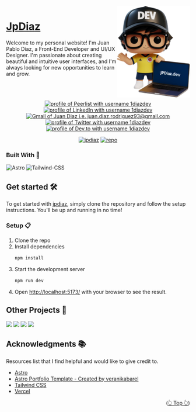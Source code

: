 <div id="top"></div>

 <a href="https://jpdiaz.dev">
    <img align="right" src="./public/avatar.svg" width="200">
  </a>

# [JpDiaz](https://jpdiaz.dev)

Welcome to my personal website! I'm Juan Pablo Díaz, a Front-End Developer and UI/UX Designer. I'm passionate about creating beautiful and intuitive user interfaces, and I'm always looking for new opportunities to learn and grow.
<br>
<br>
<br>

<div align="center">
  <!-- <img src="https://api.visitorbadge.io/api/visitors?path=https%3A%2F%2Fgithub.com%2F1diazdev%2F1diazdev&label=VISITORS&labelColor=%23000&countColor=%230A0209" /> -->
  <br>
  <a href="https://peerlist.io/1diazdev"><img src="https://img.shields.io/badge/peerlist-d5d5d5?style=for-the-badge&logo=peerlist&logoColor=0A0209" alt="profile of Peerlist with username 1diazdev" ></a>
  <a href="https://www.linkedin.com/in/1diazdev/"><img src="https://img.shields.io/badge/LinkedIn-d5d5d5?style=for-the-badge&logo=linkedin&logoColor=0A0209" alt="profile of LinkedIn with username 1diazdev" /></a>
  <a href="mailto:juan.diaz.rodriguez93@gmail.com"><img src="https://img.shields.io/badge/Gmail-d5d5d5?style=for-the-badge&logo=gmail&logoColor=0A0209" alt="Gmail of Juan Diaz i.e.   juan.diaz.rodriguez93@gmail.com" /></a>
  <a href="https://twitter.com/1diazdev"><img src="https://img.shields.io/badge/Twitter-d5d5d5?style=for-the-badge&logo=x&logoColor=0A0209" alt="profile of Twitter with username 1diazdev" ></a>
  <a href="https://dev.to/1diazdev"><img src="https://img.shields.io/badge/dev.to-d5d5d5?style=for-the-badge&logo=devdotto&logoColor=0A0209" alt="profile of Dev.to with username 1diazdev" /></a>
</div>

<div align="center">

[![jpdiaz](https://img.shields.io/badge/View%20Demo-000?style=for-the-badge&logo=Google-Chrome&logoColor=white)](https://jpdiaz.dev/)
[![repo](https://img.shields.io/badge/View%20Code-000?style=for-the-badge&logo=GitHub&logoColor=white)](https://stackblitz.com/github.com/JuanPabloDiaz/jpdiaz)

</div>

### Built With 🔑

![Astro](https://img.shields.io/badge/Astro-000.svg?style=for-the-badge&logo=Astro&logoColor=white)
![Tailwind-CSS](https://img.shields.io/badge/Tailwind%20CSS-06B6D4.svg?style=for-the-badge&logo=Tailwind-CSS&logoColor=white)

## Get started 🛠️

To get started with [jpdiaz](https://jpdiaz.dev), simply clone the repository and follow the setup instructions. You'll be up and running in no time!

### Setup 📋

1. Clone the repo
2. Install dependencies
   ```sh
   npm install
   ```
3. Start the development server
   ```sh
   npm run dev
   ```
4. Open [http://localhost:5173/](http://localhost:5173/) with your browser to see the result.

<!-- ## Contribution 🤝

I welcome contributions to the jpdiaz collection repo! Feel free to fork the repository and submit pull requests with your improvements. -->

<!--## License 📜

[jpdiaz](https://jpdiaz.dev) is licensed under the MIT License.

I hope you enjoy using the jpdiaz repo! -->

<!-- OTHER PROJECTS -->

## Other Projects 🚀

![](https://img.shields.io/badge/Platzi_Repos-121f3d?style=for-the-badge&logo=Platzi&logoColor=98CA3F)
[![](https://img.shields.io/badge/2021-222?style=for-the-badge)](https://github.com/JuanPabloDiaz/platzi/tree/main/2021)
[![](https://img.shields.io/badge/2022-222?style=for-the-badge)](https://github.com/JuanPabloDiaz/platzi/tree/main/2022)
[![](https://img.shields.io/badge/2023-222?style=for-the-badge)](https://github.com/JuanPabloDiaz/platzi/tree/main/2023)

<!-- ACKNOWLEDGMENTS -->

## Acknowledgments 📚

Resources list that I find helpful and would like to give credit to.

- [Astro](https://astro.build/)
- [Astro Portfolio Template - Created by veranikabarel](https://astro.build/themes/details/astro-fe-portfolio/)
- [Tailwind CSS](https://tailwindcss.com/)
- [Vercel](https://vercel.com/)

<p align="right">(<a href="#top">👆 Top 👆</a>)</p>

